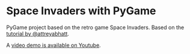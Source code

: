 # Space Invaders with PyGame

PyGame project based on the retro game Space Invaders. Based on the [tutorial by @attreyabhatt](https://github.com/attreyabhatt/Space-Invaders-Pygame).

A [video demo is available on Youtube](https://youtu.be/tT0P1izghhM).